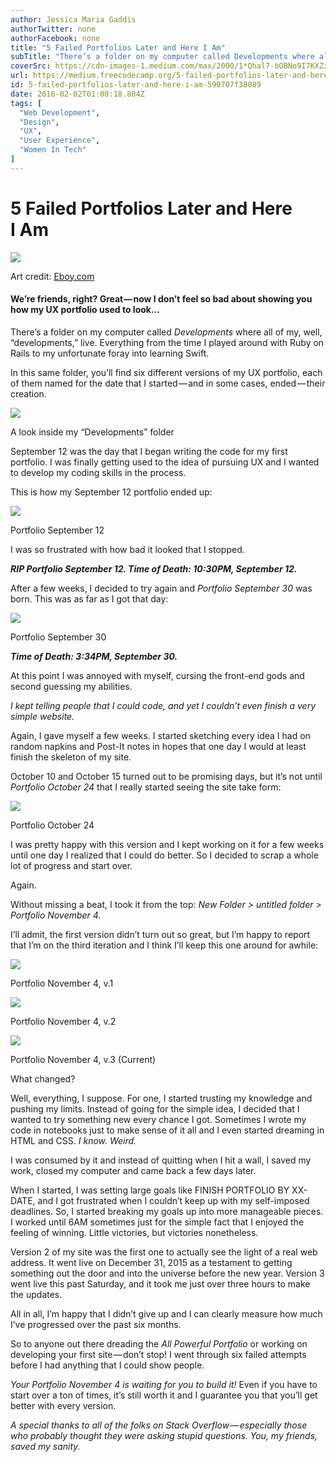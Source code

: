 ```yaml
---
author: Jessica Maria Gaddis
authorTwitter: none
authorFacebook: none
title: "5 Failed Portfolios Later and Here I Am"
subTitle: "There’s a folder on my computer called Developments where all of my, well, “developments,” live. Everything from the time I played around..."
coverSrc: https://cdn-images-1.medium.com/max/2000/1*Qhal7-bOBNo9I7KXZzaVXg.png
url: https://medium.freecodecamp.org/5-failed-portfolios-later-and-here-i-am-590707f38089
id: 5-failed-portfolios-later-and-here-i-am-590707f38089
date: 2016-02-02T01:08:18.804Z
tags: [
  "Web Development",
  "Design",
  "UX",
  "User Experience",
  "Women In Tech"
]
---
```

# 5 Failed Portfolios Later and Here I Am







![](https://cdn-images-1.medium.com/max/2000/1*Qhal7-bOBNo9I7KXZzaVXg.png)

Art credit: [Eboy.com](http://hello.eboy.com/eboy/)







#### We’re friends, right? Great — now I don’t feel so bad about showing you how my UX portfolio used to look…

There’s a folder on my computer called _Developments_ where all of my, well, “developments,” live. Everything from the time I played around with Ruby on Rails to my unfortunate foray into learning Swift.

In this same folder, you’ll find six different versions of my UX portfolio, each of them named for the date that I started — and in some cases, ended — their creation.



![](https://cdn-images-1.medium.com/max/1600/1*QR5HksT6z3-wAxHQAchy-Q.png)

A look inside my “Developments” folder



September 12 was the day that I began writing the code for my first portfolio. I was finally getting used to the idea of pursuing UX and I wanted to develop my coding skills in the process.

This is how my September 12 portfolio ended up:



![](https://cdn-images-1.medium.com/max/1600/1*K3vVTac8mFzLDQ39l9hI_A.png)

Portfolio September 12



I was so frustrated with how bad it looked that I stopped.

**_RIP Portfolio September 12\. Time of Death: 10:30PM, September 12._**

After a few weeks, I decided to try again and _Portfolio September 30_ was born. This was as far as I got that day:



![](https://cdn-images-1.medium.com/max/1600/1*Kw50yNzlXuCzVbPkseFOrQ.png)

Portfolio September 30



**_Time of Death: 3:34PM, September 30._**

At this point I was annoyed with myself, cursing the front-end gods and second guessing my abilities.

_I kept telling people that I could code, and yet I couldn’t even finish a very simple website._

Again, I gave myself a few weeks. I started sketching every idea I had on random napkins and Post-It notes in hopes that one day I would at least finish the skeleton of my site.

October 10 and October 15 turned out to be promising days, but it’s not until _Portfolio October 24_ that I really started seeing the site take form:



![](https://cdn-images-1.medium.com/max/1600/1*uN3HBANOfA96hOULcLypyg.png)

Portfolio October 24



I was pretty happy with this version and I kept working on it for a few weeks until one day I realized that I could do better. So I decided to scrap a whole lot of progress and start over.

Again.

Without missing a beat, I took it from the top: _New Folder > untitled folder > Portfolio November 4._

I’ll admit, the first version didn’t turn out so great, but I’m happy to report that I’m on the third iteration and I think I’ll keep this one around for awhile:



![](https://cdn-images-1.medium.com/max/1600/1*wVw5GXH1T8jo2EF_W8V6lw.png)

Portfolio November 4, v.1





![](https://cdn-images-1.medium.com/max/1600/1*Fhd39TGl8CcGyQzUG3yXog.png)

Portfolio November 4, v.2





![](https://cdn-images-1.medium.com/max/1600/1*M1t4rb6pRMp3ASHx0KBVKg.png)

Portfolio November 4, v.3 (Current)



What changed?

Well, everything, I suppose. For one, I started trusting my knowledge and pushing my limits. Instead of going for the simple idea, I decided that I wanted to try something new every chance I got. Sometimes I wrote my code in notebooks just to make sense of it all and I even started dreaming in HTML and CSS. _I know. Weird._

I was consumed by it and instead of quitting when I hit a wall, I saved my work, closed my computer and came back a few days later.

When I started, I was setting large goals like FINISH PORTFOLIO BY XX-DATE, and I got frustrated when I couldn’t keep up with my self-imposed deadlines. So, I started breaking my goals up into more manageable pieces. I worked until 6AM sometimes just for the simple fact that I enjoyed the feeling of winning. Little victories, but victories nonetheless.

Version 2 of my site was the first one to actually see the light of a real web address. It went live on December 31, 2015 as a testament to getting something out the door and into the universe before the new year. Version 3 went live this past Saturday, and it took me just over three hours to make the updates.

All in all, I’m happy that I didn’t give up and I can clearly measure how much I’ve progressed over the past six months.

So to anyone out there dreading the _All Powerful Portfolio_ or working on developing your first site — don’t stop! I went through six failed attempts before I had anything that I could show people.

_Your Portfolio November 4 is waiting for you to build it!_ Even if you have to start over a ton of times, it’s still worth it and I guarantee you that you’ll get better with every version.

_A special thanks to all of the folks on Stack Overflow — especially those who probably thought they were asking stupid questions. You, my friends, saved my sanity._








